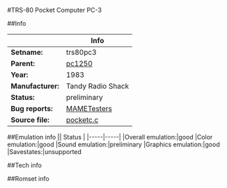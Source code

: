 #TRS-80 Pocket Computer PC-3

##Info

||Info|
|-----|-----|
|**Setname:**|trs80pc3
|**Parent:**|[pc1250](pc1250.md)
|**Year:**|1983
|**Manufacturer:**|Tandy Radio Shack
|**Status:**|preliminary
|**Bug reports:**|[MAMETesters](http://mametesters.org/view_all_set.php?type=1&temporary=y&search=pocketc.c)
|**Source file:**|[pocketc.c](https://github.com/mamedev/mame/blob/master/src/mess/drivers/pocketc.c)

##Emulation info
|| Status |
|-----|-----|
|Overall emulation:|good
|Color emulation:|good
|Sound emulation:|preliminary
|Graphics emulation:|good
|Savestates:|unsupported

##Tech info

##Romset info

<!--- START OF EDITED COMMENT DO NOT TOUCH TEXT ABOVE-->
